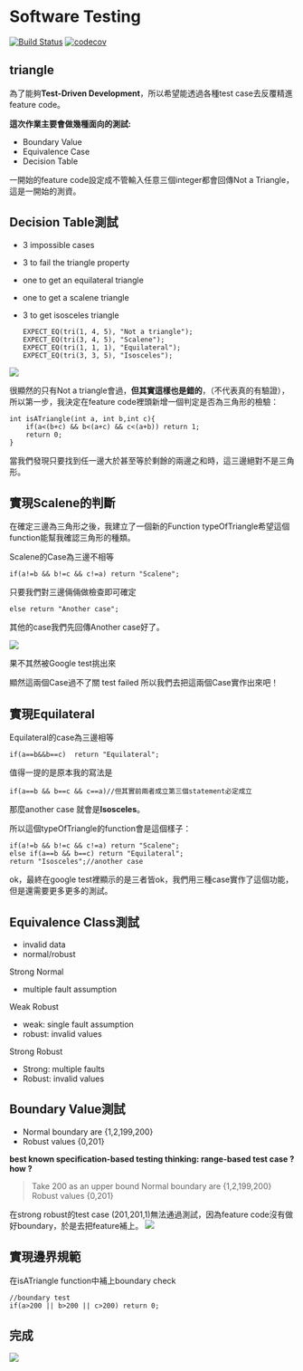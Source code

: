 # Software Testing
[![Build Status](https://travis-ci.org/realdennis/software_testing.svg?branch=master)](https://travis-ci.org/realdennis/software_testing)
[![codecov](https://codecov.io/gh/realdennis/software_testing/branch/master/graph/badge.svg)](https://codecov.io/gh/realdennis/software_testing)
## triangle

為了能夠**Test-Driven Development**，所以希望能透過各種test case去反覆精進feature code。

**這次作業主要會做幾種面向的測試:**
- Boundary Value
- Equivalence Case
- Decision Table

一開始的feature code設定成不管輸入任意三個integer都會回傳Not a Triangle，這是一開始的測資。
## Decision Table測試

-   3 impossible cases
-   3 to fail the triangle property
-   one to get an equilateral triangle
-   one to get a scalene triangle
-   3 to get isosceles triangle

    
        EXPECT_EQ(tri(1, 4, 5), "Not a triangle");
        EXPECT_EQ(tri(3, 4, 5), "Scalene");
        EXPECT_EQ(tri(1, 1, 1), "Equilateral");
        EXPECT_EQ(tri(3, 3, 5), "Isosceles");
![](https://i.imgur.com/wNVcmR5.png)


很顯然的只有Not a triangle會過，**但其實這樣也是錯的**，（不代表真的有驗證），所以第一步，我決定在feature code裡頭新增一個判定是否為三角形的檢驗：

    int isATriangle(int a, int b,int c){
	    if(a<(b+c) && b<(a+c) && c<(a+b)) return 1;	
	    return 0;
    }
當我們發現只要找到任一邊大於甚至等於剩餘的兩邊之和時，這三邊絕對不是三角形。

## 實現Scalene的判斷
在確定三邊為三角形之後，我建立了一個新的Function typeOfTriangle希望這個function能幫我確認三角形的種類。

Scalene的Case為三邊不相等

    if(a!=b && b!=c && c!=a) return "Scalene";
只要我們對三邊倆倆做檢查即可確定

	else return "Another case";
其他的case我們先回傳Another case好了。

![](https://i.imgur.com/zXaEO6X.png)

果不其然被Google test挑出來

顯然這兩個Case過不了關 test failed
所以我們去把這兩個Case實作出來吧！

## 實現Equilateral
Equilateral的case為三邊相等

    if(a==b&&b==c)	return "Equilateral";
值得一提的是原本我的寫法是

    if(a==b && b==c && c==a)//但其實前兩者成立第三個statement必定成立

那麼another case 就會是**Isosceles**。

所以這個typeOfTriangle的function會是這個樣子：

    if(a!=b && b!=c && c!=a) return "Scalene";
	else if(a==b && b==c) return "Equilateral";
	return "Isosceles";//another case
ok，最終在google test裡顯示的是三者皆ok，我們用三種case實作了這個功能，但是還需要更多更多的測試。

## Equivalence Class測試

-   invalid data
-   normal/robust

Strong Normal
-   multiple fault assumption

Weak Robust
-   weak: single fault assumption
-   robust: invalid values

Strong Robust
-   Strong: multiple faults
-   Robust: invalid values


## Boundary Value測試

-   Normal boundary are {1,2,199,200}
-   Robust values {0,201}

**best known specification-based testing
thinking: range-based test case ? how ?**

>    Take 200 as an upper bound
>    Normal boundary are {1,2,199,200}
>    Robust values {0,201}

在strong robust的test case (201,201,1)無法通過測試，因為feature code沒有做好boundary，於是去把feature補上。
![](https://i.imgur.com/kptCC1r.png)


## 實現邊界規範

在isATriangle function中補上boundary check

	//boundary test
	if(a>200 || b>200 || c>200)	return 0;

## 完成
![](https://i.imgur.com/J7LR1Wj.png)
